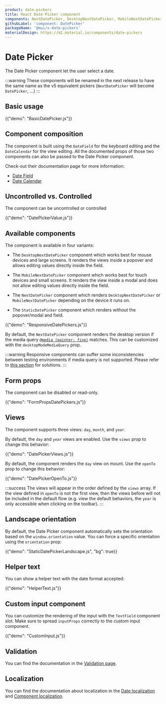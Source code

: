 ```yaml
---
product: date-pickers
title: React Date Picker component
components: NextDatePicker, DesktopNextDatePicker, MobileNextDatePicker, StaticNextDatePicker
githubLabel: 'component: DatePicker'
packageName: '@mui/x-date-pickers'
materialDesign: https://m2.material.io/components/date-pickers
---
```


# Date Picker

<p class="description">The Date Picker component let the user select a date.</p>

:::warning
These components will be renamed in the next release to have the same name as the v5 equivalent pickers
(`NextDatePicker` will become `DatePicker`, ...)
:::

## Basic usage

{{"demo": "BasicDatePicker.js"}}

## Component composition

The component is built using the `DateField` for the keyboard editing and the `DateCalendar` for the view editing.
All the documented props of those two components can also be passed to the Date Picker component.

Check-out their documentation page for more information:

- [Date Field](/x/react-date-pickers/date-field/)
- [Date Calendar](/x/react-date-pickers/date-calendar/)

## Uncontrolled vs. Controlled

The component can be uncontrolled or controlled

{{"demo": "DatePickerValue.js"}}

## Available components

The component is available in four variants:

- The `DesktopNextDatePicker` component which works best for mouse devices and large screens.
  It renders the views inside a popover and allows editing values directly inside the field.

- The `MobileNextDatePicker` component which works best for touch devices and small screens.
  It renders the view inside a modal and does not allow editing values directly inside the field.

- The `NextDatePicker` component which renders `DesktopNextDatePicker` or `MobileNextDatePicker` depending on the device it runs on.

- The `StaticDatePicker` component which renders without the popover/modal and field.

{{"demo": "ResponsiveDatePickers.js"}}

By default, the `NextDatePicker` component renders the desktop version if the media query [`@media (pointer: fine)`](https://developer.mozilla.org/en-US/docs/Web/CSS/@media/pointer) matches.
This can be customized with the `desktopModeMediaQuery` prop.

:::warning
Responsive components can suffer some inconsistencies between testing environments if media query is not supported.
Please refer to [this section](/x/react-date-pickers/introduction/#testing-caveats) for solutions.
:::

## Form props

The component can be disabled or read-only.

{{"demo": "FormPropsDatePickers.js"}}

## Views

The component supports three views: `day`, `month`, and `year`.

By default, the `day` and `year` views are enabled.
Use the `views` prop to change this behavior:

{{"demo": "DatePickerViews.js"}}

By default, the component renders the `day` view on mount.
Use the `openTo` prop to change this behavior:

{{"demo": "DatePickerOpenTo.js"}}

:::success
The views will appear in the order defined by the `views` array.
If the view defined in `openTo` is not the first view, then the views before will not be included in the default flow
(e.g. view the default behaviors, the `year` is only accessible when clicking on the toolbar).
:::

## Landscape orientation

By default, the Date Picker component automatically sets the orientation based on the `window.orientation` value.
You can force a specific orientation using the `orientation` prop:

{{"demo": "StaticDatePickerLandscape.js", "bg": true}}

## Helper text

You can show a helper text with the date format accepted:

{{"demo": "HelperText.js"}}

## Custom input component

You can customize the rendering of the input with the `TextField` component slot.
Make sure to spread `inputProps` correctly to the custom input component.

{{"demo": "CustomInput.js"}}

## Validation

You can find the documentation in the [Validation page](/x/react-date-pickers/validation/).

## Localization

You can find the documentation about localization in the [Date localization](/x/react-date-pickers/adapters-locale/) and [Component localization](/x/react-date-pickers/localization/).
